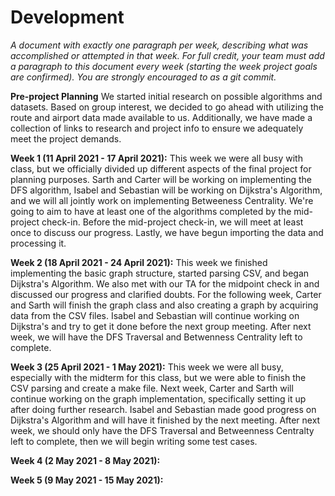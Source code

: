 # Development

*A document with exactly one paragraph per week, describing what was accomplished or attempted in that week. For full credit, your team must add a paragraph to this document every week (starting the week project goals are confirmed). You are strongly encouraged to as a git commit.*

**Pre-project Planning**
We started initial research on possible algorithms and datasets. Based on group interest, we decided to go ahead with utilizing the route and airport data made available to us. Additionally, we have made a collection of links to research and project info to ensure we adequately meet the project demands.

**Week 1 (11 April 2021 - 17 April 2021):**
This week we were all busy with class, but we officially divided up different aspects of the final project for planning purposes. Sarth and Carter will be working on implementing the DFS algorithm, Isabel and Sebastian will be working on Dijkstra's Algorithm, and we will all jointly work on implementing Betweeness Centrality. We're going to aim to have at least one of the algorithms completed by the mid-project check-in. Before the mid-project check-in, we will meet at least once to discuss our progress. Lastly, we have begun importing the data and processing it.

**Week 2 (18 April 2021 - 24 April 2021):**
This week we finished implementing the basic graph structure, started parsing CSV, and began Dijkstra's Algorithm. We also met with our TA for the midpoint check in and discussed our progress and clarified doubts. For the following week, Carter and Sarth will finish the graph class and also creating a graph by acquiring data from the CSV files. Isabel and Sebastian will continue working on Dijkstra's and try to get it done before the next group meeting. After next week, we will have the DFS Traversal and Betwenness Centrality left to complete.  

**Week 3 (25 April 2021 - 1 May 2021):**
This week we were all busy, especially with the midterm for this class, but we were able to finish the CSV parsing and create a make file. Next week, Carter and Sarth will continue working on the graph implementation, specifically setting it up after doing further research. Isabel and Sebastian made good progress on Dijkstra's Algorithm and will have it finished by the next meeting. After next week, we should only have the DFS Traversal and Betweenness Centralty left to complete, then we will begin writing some test cases.

**Week 4 (2 May 2021 - 8 May 2021):**

**Week 5 (9 May 2021 - 15 May 2021):**
